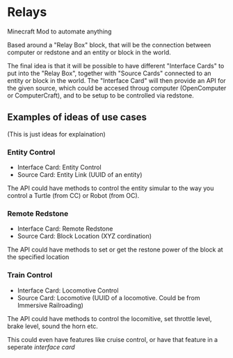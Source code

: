 # Relays
Minecraft Mod to automate anything

Based around a "Relay Box" block, that will be the connection between computer or redstone and an entity or block in the world.

The final idea is that it will be possible to have different "Interface Cards" to put into the "Relay Box", together with "Source Cards" connected to an entity or block in the world.
The "Interface Card" will then provide an API for the given source, which could be accesed throug computer (OpenComputer or ComputerCraft), and to be setup to be controlled via redstone.

## Examples of ideas of use cases
(This is just ideas for explaination)

### Entity Control
- Interface Card: Entity Control
- Source Card: Entity Link (UUID of an entity)

The API could have methods to control the entity simular to the way you control a Turtle (from CC) or Robot (from OC).

### Remote Redstone
- Interface Card: Remote Redstone
- Source Card: Block Location (XYZ cordination)

The API could have methods to set or get the restone power of the block at the specified location

### Train Control
- Interface Card: Locomotive Control
- Source Card: Locomotive (UUID of a locomotive. Could be from Immersive Railroading)

The API could have methods to control the locomitive, set throttle level, brake level, sound the horn etc.

This could even have features like cruise control, or have that feature in a seperate _interface card_
